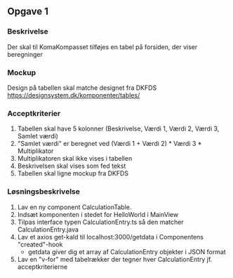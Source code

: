 ## Opgave 1
### Beskrivelse
Der skal til KomaKompasset tilføjes en tabel på forsiden, der viser beregninger

### Mockup
Design på tabellen skal matche designet fra DKFDS
https://designsystem.dk/komponenter/tables/

### Acceptkriterier
1. Tabellen skal have 5 kolonner (Beskrivelse, Værdi 1, Værdi 2, Værdi 3, Samlet værdi)
2. "Samlet værdi" er beregnet ved (Værdi 1 + Værdi 2) * Værdi 3 * Multiplikator
3. Multiplikatoren skal ikke vises i tabellen
4. Beskrivelsen skal vises som fed tekst
5. Tabellen skal ligne mockup fra DKFDS

### Løsningsbeskrivelse
1. Lav en ny component CalculationTable. 
2. Indsæt komponenten i stedet for HelloWorld i MainView
3. Tilpas interface typen CalculationEntry.ts så den matcher CalculationEntry.java
4. Lav et axios get-kald til localhost:3000/getdata i Componentens "created"-hook
   - getdata giver dig et array af CalculationEntry objekter i JSON format
5. Lav en "v-for" med tabelrækker der tegner hver CalculationEntry jf. acceptkriterierne
